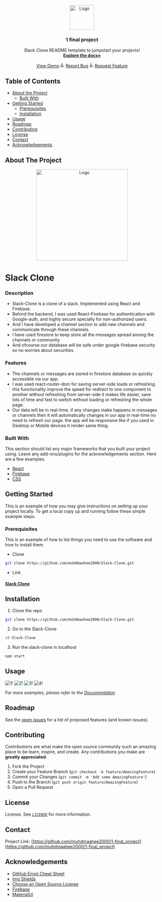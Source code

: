 <!-- PROJECT LOGO -->
<br />
<p align="center">
  <a href="https://github.com/muhdmaahee2000/1-final_project">
    <img src="https://github.com/muhdmaahee2000/1-final_project" alt="Logo" width="80" height="80">
  </a>

  <h3 align="center">1 final project</h3>

  <p align="center">
    Slack Clone README template to jumpstart your projects!
    <br />
    <a href="https://github.com/muhdmaahee2000/Slack-Clone"><strong>Explore the docs»</strong></a>
    <br />
    <br />
    <a href="https://github.com/muhdmaahee2000/Slack-Clone">View Demo</a>
    Â·
    <a href="https://github.com/muhdmaahee2000/Slack-Clone/issues">Report Bug</a>
    Â·
    <a href="https://github.com/muhdmaahee2000/Slack-Clone/issues">Request Feature</a>
  </p>
</p>



<!-- TABLE OF CONTENTS -->
## Table of Contents

* [About the Project](#about-the-project)
  * [Built With](#built-with)
* [Getting Started](#getting-started)
  * [Prerequisites](#prerequisites)
  * [Installation](#installation)
* [Usage](#usage)
* [Roadmap](#roadmap)
* [Contributing](#contributing)
* [License](#license)
* [Contact](#contact)
* [Acknowledgements](#acknowledgements)



<!-- ABOUT THE PROJECT -->
## About The Project
<p align="center">
  <a href="https://github.com/muhdmaahee2000/Slack-Clone">
    <img src="https://github.com/muhdmaahee2000//Slack-Clone/blob/main/src/assets/slack_logo-ebd02d1.svg" alt="Logo" width="300" height="300">
  </a>
</p>

# Slack Clone

### Description
- Slack-Clone is a clone of a slack. Implemented using React and Firebase.
- Behind the backend, I was used React-Firebase for authentication with Google-auth, and highly secure specially for non-authorized users. 
- And I have developed a channel section to add new channels and communicate through these channels.
- I have used firestore to keep store all the messages spread among the channels or community. 
- And ofcourse our database will be safe under google-firebase security so no worries about securities.

### Features
- The channels or messages are stored in firestore database so quickly accessible via our app.
- I was used react-router-dom for saving server-side loads or refreshing. this functionality improve the speed for redirect to one component to another without refreshing from  server-side it makes life easier, save lots of time and fast to switch without loading or refreshing the whole page.
- Our data will be in real-time, if any changes make happens in messages or channels then it will automatically changes in our app in real-time no need to refresh our page.
the app will be responsive like if you used in Desktop or Mobile devices it render same thing.



### Built With
This section should list any major frameworks that you built your project using. Leave any add-ons/plugins for the acknowledgements section. Here are a few examples.
* [React](https://reactjs.org/docs/getting-started.html)
* [Firebase](https://firebase.google.com/docs)
* [CSS](https://developer.mozilla.org/en-US/docs/Web/CSS)



<!-- GETTING STARTED -->
## Getting Started

This is an example of how you may give instructions on setting up your project locally.
To get a local copy up and running follow these simple example steps.

### Prerequisites

This is an example of how to list things you need to use the software and how to install them.
* Clone
```sh
git clone https://github.com/muhdmaahee2000/Slack-Clone.git
```

* Link
#### [Slack Clone](https://slack-clone-152da.web.app/)

## Installation

1. Clone the repo
```sh
git clone https://github.com/muhdmaahee2000/Slack-Clone.git
```

2. Go to the Slack-Clone
```sh
cd Slack-Clone
```

3. Run the slack-clone in localhost
```sh
npm start
```

<!-- USAGE EXAMPLES -->
## Usage

![1!](https://www.google.com/url?sa=i&url=https%3A%2F%2Fwww.pentagram.com%2Fwork%2Fslack%2Fstory&psig=AOvVaw3BRrDYy2h_UrN18-fgTUfw&ust=1695165483545000&source=images&cd=vfe&opi=89978449&ved=0CBAQjRxqFwoTCOCvzN6ltYEDFQAAAAAdAAAAABAO)
![2!](https://github.com/muhdmaahee2000/Slack-Clone/blob/main/src/assets/2jpg.jpg)
![3!](https://github.com/muhdmaahee2000/Slack-Clone/blob/main/src/assets/3jpg.jpg)
![4!](https://github.com/muhdmaahee2000/Slack-Clone/blob/main/src/assets/4jpg.jpg)

_For more examples, please refer to the [Documentation](#built-with)_



<!-- ROADMAP -->
## Roadmap

See the [open issues](https://github.com/muhdmaahee2000/Slack-Clone/issues) for a list of proposed features (and known issues).



<!-- CONTRIBUTING -->
## Contributing

Contributions are what make the open source community such an amazing place to be learn, inspire, and create. Any contributions you make are **greatly appreciated**.

1. Fork the Project
2. Create your Feature Branch (`git checkout -b feature/AmazingFeature`)
3. Commit your Changes (`git commit -m 'Add some AmazingFeature'`)
4. Push to the Branch (`git push origin feature/AmazingFeature`)
5. Open a Pull Request



<!-- LICENSE -->
## License

License. See [`LICENSE`](https://github.com/muhdmaahee2000/Slack-Clone/blob/main/LICENSE) for more information.



<!-- CONTACT -->
## Contact

Project Link: [https://github.com/muhdmaahee2000/1-final_project](https://github.com/muhdmaahee2000/1-final_project)



<!-- ACKNOWLEDGEMENTS -->
## Acknowledgements
* [GitHub Emoji Cheat Sheet](https://www.webpagefx.com/tools/emoji-cheat-sheet)
* [Img Shields](https://shields.io)
* [Choose an Open Source License](https://choosealicense.com)
* [Firebase](https://firebase.google.com/)
* [MaterialUI](https://material-ui.com/)




<!-- MARKDOWN LINKS & IMAGES -->
<!-- https://www.markdownguide.org/basic-syntax/#reference-style-links -->
[contributors-shield]: https://img.shields.io/github/contributors/muhdmaahee2000/Slack-Clone.svg?style=flat
[contributors-url]: https://github.com/abhishekpatel946/Slack-Clone/graphs/contributors
[forks-shield]: https://img.shields.io/github/forks/muhdmaahee2000/Slack-Clone.svg?style=flat
[forks-url]: https://github.com/muhdmaahee2000/Slack-Clone/network/members
[stars-shield]: https://img.shields.io/github/stars/muhdmaahee2000/Slack-Clone.svg?style=flat
[stars-url]: https://github.com/muhdmaahee2000/Slack-Clone/stargazers
[issues-shield]: https://img.shields.io/github/issue/muhdmaahee2000/Slack-Clone.svg?style=flat
[issues-url]: https://github.com/muhdmaahee2000//Slack-Clone/issues
[product-screenshot]: https://github.com/muhdmaahee2000/Slack-Clone/blob/main/src/assets/slack_logo-ebd02d1.svg

